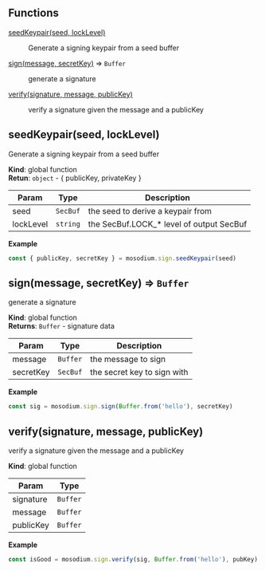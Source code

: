 ## Functions

<dl>
<dt><a href="#seedKeypair">seedKeypair(seed, lockLevel)</a></dt>
<dd><p>Generate a signing keypair from a seed buffer</p>
</dd>
<dt><a href="#sign">sign(message, secretKey)</a> ⇒ <code>Buffer</code></dt>
<dd><p>generate a signature</p>
</dd>
<dt><a href="#verify">verify(signature, message, publicKey)</a></dt>
<dd><p>verify a signature given the message and a publicKey</p>
</dd>
</dl>

<a name="seedKeypair"></a>

## seedKeypair(seed, lockLevel)
Generate a signing keypair from a seed buffer

**Kind**: global function  
**Retun**: <code>object</code> - { publicKey, privateKey }  

| Param | Type | Description |
| --- | --- | --- |
| seed | <code>SecBuf</code> | the seed to derive a keypair from |
| lockLevel | <code>string</code> | the SecBuf.LOCK_* level of output SecBuf |

**Example**  
```js
const { publicKey, secretKey } = mosodium.sign.seedKeypair(seed)
```
<a name="sign"></a>

## sign(message, secretKey) ⇒ <code>Buffer</code>
generate a signature

**Kind**: global function  
**Returns**: <code>Buffer</code> - signature data  

| Param | Type | Description |
| --- | --- | --- |
| message | <code>Buffer</code> | the message to sign |
| secretKey | <code>SecBuf</code> | the secret key to sign with |

**Example**  
```js
const sig = mosodium.sign.sign(Buffer.from('hello'), secretKey)
```
<a name="verify"></a>

## verify(signature, message, publicKey)
verify a signature given the message and a publicKey

**Kind**: global function  

| Param | Type |
| --- | --- |
| signature | <code>Buffer</code> | 
| message | <code>Buffer</code> | 
| publicKey | <code>Buffer</code> | 

**Example**  
```js
const isGood = mosodium.sign.verify(sig, Buffer.from('hello'), pubKey)
```

